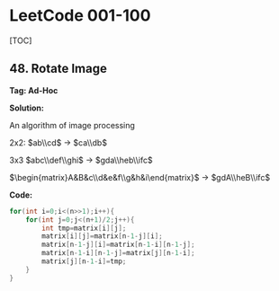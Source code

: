 # LeetCode 001-100



[TOC]



## 48. Rotate Image

**Tag: Ad-Hoc**

**Solution:**

An algorithm of image processing

2x2: $ab\\cd$ -> $ca\\db$

3x3 $abc\\def\\ghi$ -> $gda\\heb\\ifc$

$\begin{matrix}A&B&c\\d&e&f\\g&h&i\end{matrix}​$ ->  $gdA\\heB\\ifc​$

**Code:**

```c++
for(int i=0;i<(n>>1);i++){
    for(int j=0;j<(n+1)/2;j++){
        int tmp=matrix[i][j];
        matrix[i][j]=matrix[n-1-j][i];
        matrix[n-1-j][i]=matrix[n-1-i][n-1-j];
        matrix[n-1-i][n-1-j]=matrix[j][n-1-i];
        matrix[j][n-1-i]=tmp;
    }
}
```

